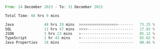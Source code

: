 <!--<div align=center><img src="https://leetcard.jacoblin.cool/CalvinWan0101"></div>-->

<!--START_SECTION:waka-->

```rust
From: 24 December 2023 - To: 31 December 2023

Total Time: 66 hrs 9 mins

Java              48 hrs 28 mins  >>>>>>>>>>>>>>>>>>-------   73.25 %
SQL               11 hrs 47 mins  >>>>---------------------   17.83 %
JSON              3 hrs 23 mins   >------------------------   05.12 %
TypeScript        1 hr 43 mins    >------------------------   02.62 %
Java Properties   18 mins         -------------------------   00.46 %
```

<!--END_SECTION:waka-->
